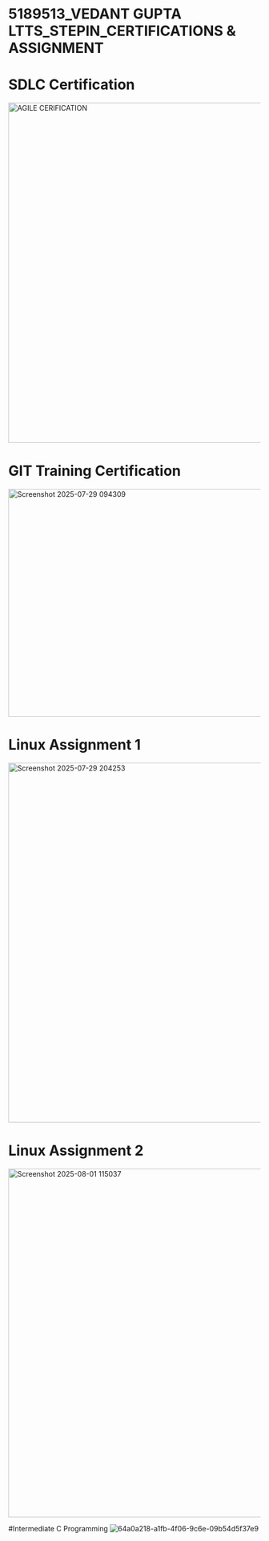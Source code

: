 # 5189513_VEDANT GUPTA LTTS_STEPIN_CERTIFICATIONS & ASSIGNMENT

# SDLC Certification
<img width="1355" height="678" alt="AGILE CERIFICATION" src="https://github.com/user-attachments/assets/5b40c6ae-38ec-4a43-a5a6-e915c1a35010" />

# GIT Training Certification
<img width="651" height="454" alt="Screenshot 2025-07-29 094309" src="https://github.com/user-attachments/assets/f927b1b3-b88e-42a6-8790-c21e6e03fede" />

# Linux Assignment 1
<img width="1365" height="717" alt="Screenshot 2025-07-29 204253" src="https://github.com/user-attachments/assets/46f54877-c110-4470-a360-fb1b06a058a9" />

# Linux Assignment 2
<img width="1164" height="695" alt="Screenshot 2025-08-01 115037" src="https://github.com/user-attachments/assets/d643a27e-cf65-48a6-a56c-c21490451582" />

#Intermediate C Programming
![64a0a218-a1fb-4f06-9c6e-09b54d5f37e9](https://github.com/user-attachments/assets/2f1a2d53-5efa-4674-a612-d9bbcea45689)

